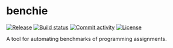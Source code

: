 # benchie

[![Release](https://img.shields.io/github/v/release/berombau/benchie)](https://img.shields.io/github/v/release/berombau/benchie)
[![Build status](https://img.shields.io/github/actions/workflow/status/berombau/benchie/main.yml?branch=main)](https://github.com/berombau/benchie/actions/workflows/main.yml?query=branch%3Amain)
[![Commit activity](https://img.shields.io/github/commit-activity/m/berombau/benchie)](https://img.shields.io/github/commit-activity/m/berombau/benchie)
[![License](https://img.shields.io/github/license/berombau/benchie)](https://img.shields.io/github/license/berombau/benchie)

A tool for automating benchmarks of programming assignments.
